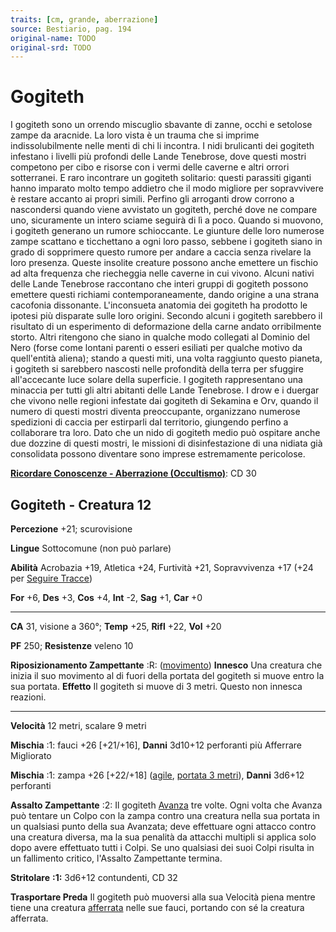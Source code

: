 ```yaml
---
traits: [cm, grande, aberrazione]
source: Bestiario, pag. 194
original-name: TODO
original-srd: TODO
---
```


# Gogiteth

I gogiteth sono un orrendo miscuglio sbavante di zanne, occhi e setolose zampe
da aracnide. La loro vista è un trauma che si imprime indissolubilmente nelle
menti di chi li incontra. I nidi brulicanti dei gogiteth infestano i livelli più
profondi delle Lande Tenebrose, dove questi mostri competono per cibo e risorse
con i vermi delle caverne e altri orrori sotterranei. E raro incontrare un
gogiteth solitario: questi parassiti giganti hanno imparato molto tempo addietro
che il modo migliore per sopravvivere è restare accanto ai propri simili.
Perfino gli arroganti drow corrono a nascondersi quando viene avvistato un
gogiteth, perché dove ne compare uno, sicuramente un intero sciame seguirà di lì
a poco. Quando si muovono, i gogiteth generano un rumore schioccante. Le
giunture delle loro numerose zampe scattano e ticchettano a ogni loro passo,
sebbene i gogiteth siano in grado di sopprimere questo rumore per andare a
caccia senza rivelare la loro presenza. Queste insolite creature possono anche
emettere un fischio ad alta frequenza che riecheggia nelle caverne in cui
vivono. Alcuni nativi delle Lande Tenebrose raccontano che interi gruppi di
gogiteth possono emettere questi richiami contemporaneamente, dando origine a
una strana cacofonia dissonante. L'inconsueta anatomia dei gogiteth ha prodotto
le ipotesi più disparate sulle loro origini. Secondo alcuni i gogiteth sarebbero
il risultato di un esperimento di deformazione della carne andato orribilmente
storto. Altri ritengono che siano in qualche modo collegati al Dominio del Nero
(forse come lontani parenti o esseri esiliati per qualche motivo da quell'entità
aliena); stando a questi miti, una volta raggiunto questo pianeta, i gogiteth si
sarebbero nascosti nelle profondità della terra per sfuggire all'accecante luce
solare della superficie. I gogiteth rappresentano una minaccia per tutti gli
altri abitanti delle Lande Tenebrose. I drow e i duergar che vivono nelle
regioni infestate dai gogiteth di Sekamina e Orv, quando il numero di questi
mostri diventa preoccupante, organizzano numerose spedizioni di caccia per
estirparli dal territorio, giungendo perfino a collaborare tra loro. Dato che un
nido di gogiteth medio può ospitare anche due dozzine di questi mostri, le
missioni di disinfestazione di una nidiata già consolidata possono diventare
sono imprese estremamente pericolose.

**[Ricordare Conoscenze - Aberrazione (Occultismo)](/azioni/ricordare-conoscenze)**:
CD 30

## Gogiteth - Creatura 12

**Percezione** +21; scurovisione

**Lingue** Sottocomune (non può parlare)

**Abilità** Acrobazia +19, Atletica +24, Furtività +21, Sopravvivenza +17 (+24
per [Seguire Tracce](/azioni/seguire-tracce))

**For** +6, **Des** +3, **Cos** +4, **Int** -2, **Sag** +1, **Car** +0

---

**CA** 31, visione a 360°; **Temp** +25, **Rifl** +22, **Vol** +20

**PF** 250; **Resistenze** veleno 10

**Riposizionamento Zampettante** :R: ([movimento](/tratti/movimento))
**Innesco** Una creatura che inizia il suo movimento al di fuori della portata
del gogiteth si muove entro la sua portata. **Effetto** Il gogiteth si muove di
3 metri. Questo non innesca reazioni.

---

**Velocità** 12 metri, scalare 9 metri

**Mischia** :1: fauci +26 \[+21/+16], **Danni** 3d10+12 perforanti più Afferrare
Migliorato

**Mischia** :1: zampa +26 \[+22/+18] ([agile](/tratti/agile),
[portata 3 metri](/tratti/portata)), **Danni** 3d6+12 perforanti

**Assalto Zampettante** :2: Il gogiteth [Avanza](/azioni/avanzare) tre volte.
Ogni volta che Avanza può tentare un Colpo con la zampa contro una creatura
nella sua portata in un qualsiasi punto della sua Avanzata; deve effettuare ogni
attacco contro una creatura diversa, ma la sua penalità da attacchi multipli si
applica solo dopo avere effettuato tutti i Colpi. Se uno qualsiasi dei suoi
Colpi risulta in un fallimento critico, l'Assalto Zampettante termina.

**Stritolare** **:1:** 3d6+12 contundenti, CD 32

**Trasportare Preda** Il gogiteth può muoversi alla sua Velocità piena mentre
tiene una creatura [afferrata](/condizioni/afferrato) nelle sue fauci, portando
con sé la creatura afferrata.
